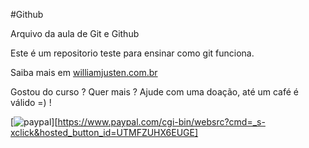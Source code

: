 
#Github

Arquivo da aula de Git e Github

Este é um repositorio teste para ensinar como git funciona.

Saiba mais em [williamjusten.com.br](http://williamjusten.com.br)

Gostou do curso ? Quer mais ? Ajude com uma doação,  até um café é válido =) !

[![paypal](https://www.paypalobjects.com/en_US/i/btn/btn_donateCC_LG.gif)][https://www.paypal.com/cgi-bin/websrc?cmd=_s-xclick&hosted_button_id=UTMFZUHX6EUGE]

